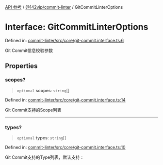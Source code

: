 [API 参考](../wiki/Home) / [@142vip/commit-linter](../wiki/@142vip.commit-linter) / GitCommitLinterOptions

# Interface: GitCommitLinterOptions

Defined in: [commit-linter/src/core/git-commit.interface.ts:6](https://github.com/142vip/core-x/blob/15d5bc9ef4bece78c0e60bdf074a2d245f625100/packages/commit-linter/src/core/git-commit.interface.ts#L6)

Git Commit信息校验参数

## Properties

### scopes?

> `optional` **scopes**: `string`\[]

Defined in: [commit-linter/src/core/git-commit.interface.ts:14](https://github.com/142vip/core-x/blob/15d5bc9ef4bece78c0e60bdf074a2d245f625100/packages/commit-linter/src/core/git-commit.interface.ts#L14)

Git Commit支持的Scope列表

***

### types?

> `optional` **types**: `string`\[]

Defined in: [commit-linter/src/core/git-commit.interface.ts:10](https://github.com/142vip/core-x/blob/15d5bc9ef4bece78c0e60bdf074a2d245f625100/packages/commit-linter/src/core/git-commit.interface.ts#L10)

Git Commit支持的Type列表，默认支持：
